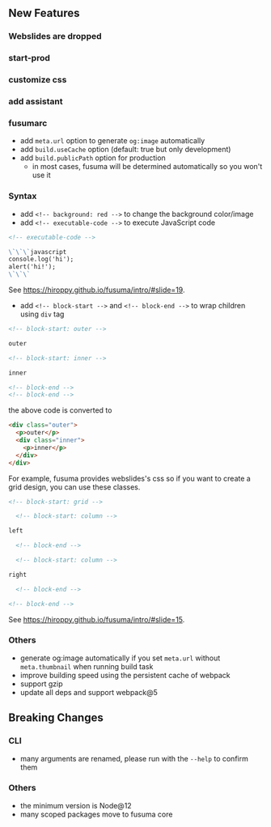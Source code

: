## New Features

### Webslides are dropped

### start-prod

### customize css

### add assistant

### fusumarc

- add `meta.url` option to generate `og:image` automatically
- add `build.useCache` option (default: true but only development)
- add `build.publicPath` option for production
  - in most cases, fusuma will be determined automatically so you won't use it

### Syntax

- add `<!-- background: red -->` to change the background color/image
- add `<!-- executable-code -->` to execute JavaScript code

```markdown
<!-- executable-code -->

\`\`\`javascript
console.log('hi');
alert('hi!');
\`\`\`
```

See https://hiroppy.github.io/fusuma/intro/#slide=19.

- add `<!-- block-start -->` and `<!-- block-end -->` to wrap children using `div` tag

```markdown
<!-- block-start: outer -->

outer

<!-- block-start: inner -->

inner

<!-- block-end -->
<!-- block-end -->
```

the above code is converted to

```html
<div class="outer">
  <p>outer</p>
  <div class="inner">
    <p>inner</p>
  </div>
</div>
```

For example, fusuma provides webslides's css so if you want to create a grid design, you can use these classes.

```markdown
<!-- block-start: grid -->

  <!-- block-start: column -->

left

  <!-- block-end -->

  <!-- block-start: column -->

right

  <!-- block-end -->

<!-- block-end -->
```

See https://hiroppy.github.io/fusuma/intro/#slide=15.

### Others

- generate og:image automatically if you set `meta.url` without `meta.thumbnail` when running build task
- improve building speed using the persistent cache of webpack
- support gzip
- update all deps and support webpack@5

## Breaking Changes

### CLI

- many arguments are renamed, please run with the `--help` to confirm them

### Others

- the minimum version is Node@12
- many scoped packages move to fusuma core
